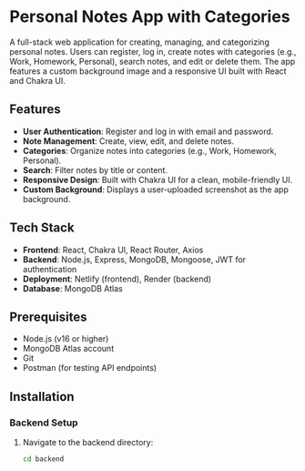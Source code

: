 # Personal Notes App with Categories

A full-stack web application for creating, managing, and categorizing personal notes. Users can register, log in, create notes with categories (e.g., Work, Homework, Personal), search notes, and edit or delete them. The app features a custom background image and a responsive UI built with React and Chakra UI.

## Features
- **User Authentication**: Register and log in with email and password.
- **Note Management**: Create, view, edit, and delete notes.
- **Categories**: Organize notes into categories (e.g., Work, Homework, Personal).
- **Search**: Filter notes by title or content.
- **Responsive Design**: Built with Chakra UI for a clean, mobile-friendly UI.
- **Custom Background**: Displays a user-uploaded screenshot as the app background.

## Tech Stack
- **Frontend**: React, Chakra UI, React Router, Axios
- **Backend**: Node.js, Express, MongoDB, Mongoose, JWT for authentication
- **Deployment**: Netlify (frontend), Render (backend)
- **Database**: MongoDB Atlas

## Prerequisites
- Node.js (v16 or higher)
- MongoDB Atlas account
- Git
- Postman (for testing API endpoints)

## Installation

### Backend Setup
1. Navigate to the backend directory:
   ```bash
   cd backend